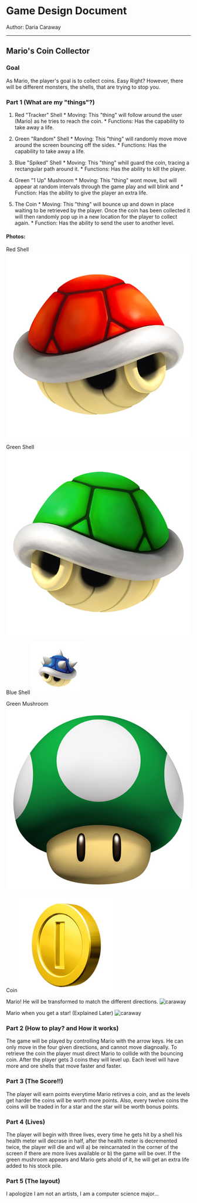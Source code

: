 # Game Design Document
Author: Daria Caraway

----

## Mario's Coin Collector

### Goal

As Mario, the player's goal is to collect coins. Easy Right? However, there will be different monsters, the shells, that are trying to stop you. 


### Part 1 (What are my "things"?)
  1. Red "Tracker" Shell
    * Moving: This "thing" will follow around the user (Mario) as he tries to reach the coin.
    * Functions: Has the capability to take away a life.
    
  2. Green "Random" Shell
    * Moving: This "thing" will randomly move move around the screen bouncing off the sides.
    * Functions: Has the capability to take away a life. 
    
  3. Blue "Spiked" Shell
  	* Moving: This "thing" whill guard the coin, tracing a rectangular path around it.
  	* Functions: Has the ability to kill the player.
  
  4. Green "1 Up" Mushroom
    * Moving: This "thing" wont move, but will appear at random intervals through the game play and will blink and 
    * Function: Has the ability to give the player an extra life.
    
  5. The Coin
    * Moving: This "thing" will bounce up and down in place waiting to be retrieved by the player.  Once the coin has been collected it will then randomly pop up in a new location for the player to collect again.
    * Function: Has the ability to send the user to another level.
#### Photos:

Red Shell
![caraway](redshell.jpg "Red Shell")

Green Shell 
![caraway](greenshell.jpg "Green Shell") 

Blue Shell 
![caraway](blueshell.jpeg "Blue Shell")

Green Mushroom
![caraway](greenmushroom.jpg "Green Mushroom")

Coin
![caraway](coin.png "Coin")

Mario! He will be transformed to match the different directions.
![caraway](mario/runnin/ahead.jpg "Red Shell")

Mario when you get a star! (Explained Later)
![caraway](mario/star.jpeg "Red Shell")
    
### Part 2 (How to play? and How it works)
The game will be played by controlling Mario with the arrow keys. He can only move in the four given
directions, and cannot move diagnoally.  To retrieve the coin the player must direct Mario to collide with the bouncing coin.  After the player gets 3 coins they will level up.  Each level
will have more and ore shells that move faster and faster.

### Part 3 (The Score!!)
The player will earn points everytime Mario retirves a coin, and as the levels get harder the coins will be worth more points.  Also, every twelve coins the coins will be traded in for a star and the star will be worth bonus points.

### Part 4 (Lives)
The player will begin with three lives, every time he gets hit by a shell his health meter will decrase in half, after
the health meter is decremented twice, the player will die and will a) be reincarnated in the corner of the screen if there are more lives available
or b) the game will be over. If the green mushroom appears and Mario gets ahold of it, he will get an extra life added to his stock pile.
 
### Part 5 (The layout)
I apologize I am not an artists, I am a computer science major...



 



